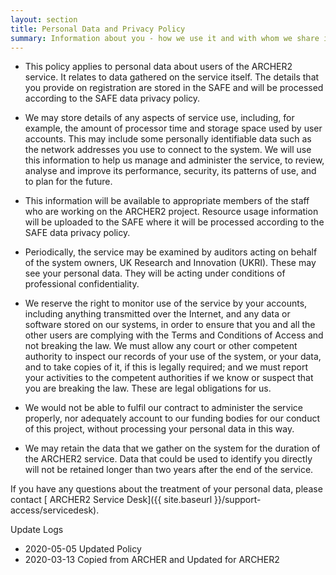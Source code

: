 ```yaml
---
layout: section
title: Personal Data and Privacy Policy
summary: Information about you - how we use it and with whom we share it
---
```


*   This policy applies to personal data about users of the ARCHER2 service. It relates to data gathered on the service itself. The details that you provide on registration are stored in the SAFE and will be processed according to the SAFE data privacy policy.

*   We may store details of any aspects of service use, including, for example, the amount of processor time and storage space used by user accounts. This may include some personally identifiable data such as the network addresses you use to connect to the system. We will use this information to help us manage and administer the service, to review, analyse and improve its performance, security, its patterns of use, and to plan for the future.

*   This information will be available to appropriate members of the staff who are working on the ARCHER2 project. Resource usage information will be uploaded to the SAFE where it will be processed according to the SAFE data privacy policy.

*   Periodically, the service may be examined by auditors acting on behalf of the system owners, UK Research and Innovation (UKRI). These may see your personal data. They will be acting under conditions of professional confidentiality.

*   We reserve the right to monitor use of the service by your accounts, including anything transmitted over the Internet, and any data or software stored on our systems, in order to ensure that you and all the other users are complying with the Terms and Conditions of Access and not breaking the law. We must allow any court or other competent authority to inspect our records of your use of the system, or your data, and to take copies of it, if this is legally required; and we must report your activities to the competent authorities if we know or suspect that you are breaking the law. These are legal obligations for us.

*   We would not be able to fulfil our contract to administer the service properly, nor adequately account to our funding bodies for our conduct of this project, without processing your personal data in this way.

*   We may retain the data that we gather on the system for the duration of the ARCHER2 service. Data that could be used to identify you directly will not be retained longer than two years after the end of the service.

If you have any questions about the treatment of your personal data, please contact [ ARCHER2 Service Desk]({{ site.baseurl }}/support-access/servicedesk).


Update Logs
* 2020-05-05 Updated Policy
* 2020-03-13 Copied from ARCHER and Updated for ARCHER2
